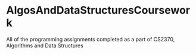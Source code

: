 # AlgosAndDataStructuresCoursework
All of the programming assignments completed as a part of CS2370, Algorithms and Data Structures
